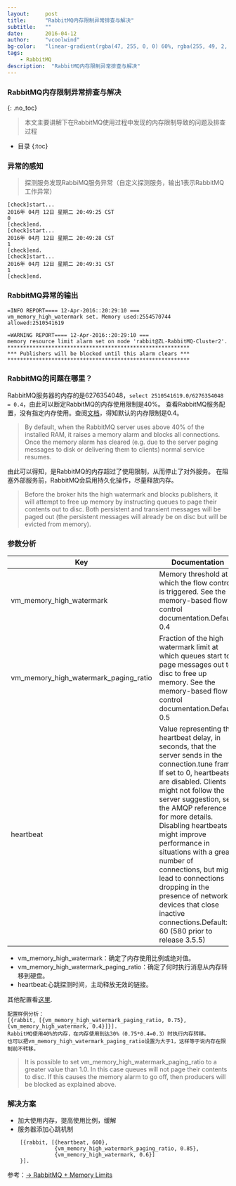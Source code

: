 ```yaml
---
layout:     post
title:      "RabbitMQ内存限制异常排查与解决"
subtitle:   ""
date:       2016-04-12
author:     "vcoolwind"
bg-color:   "linear-gradient(rgba(47, 255, 0, 0) 60%, rgba(255, 49, 2, 0.34)), linear-gradient(70deg, rgba(53, 187, 20, 0.56) 32%, rgba(222, 100, 117, 0.58))"
tags:
    - RabbitMQ
description:  "RabbitMQ内存限制异常排查与解决"    
---
```



### RabbitMQ内存限制异常排查与解决
{: .no_toc}

> 本文主要讲解下在RabbitMQ使用过程中发现的内存限制导致的问题及排查过程 

* 目录
{:toc}

### 异常的感知
> 探测服务发现RabbiMQ服务异常（自定义探测服务，输出1表示RabbitMQ工作异常）
	
	[check]start...
	2016年 04月 12日 星期二 20:49:25 CST
	0
	[check]end.
	[check]start...
	2016年 04月 12日 星期二 20:49:28 CST
	1
	[check]end.
	[check]start...
	2016年 04月 12日 星期二 20:49:31 CST
	1
	[check]end.
	
### RabbitMQ异常的输出
	=INFO REPORT==== 12-Apr-2016::20:29:10 ===
	vm_memory_high_watermark set. Memory used:2554570744 allowed:2510541619
	
	=WARNING REPORT==== 12-Apr-2016::20:29:10 ===
	memory resource limit alarm set on node 'rabbit@ZL-RabbitMQ-Cluster2'.
	**********************************************************
	*** Publishers will be blocked until this alarm clears ***
	**********************************************************
	
### RabbitMQ的问题在哪里？
RabbitMQ服务器的内存的是6276354048，`select 2510541619.0/6276354048 = 0.4`，由此可以断定RabbitMQ的内存使用限制是40%。
查看RabbitMQ服务配置，没有指定内存使用。查阅[文档](https://www.rabbitmq.com/memory.html)，得知默认的内存限制是0.4。
> By default, when the RabbitMQ server uses above 40% of the installed RAM, it raises a memory alarm and blocks all connections. Once the memory alarm has cleared (e.g. due to the server paging messages to disk or delivering them to clients) normal service resumes.

由此可以得知，是RabbitMQ的内存超过了使用限制，从而停止了对外服务。
在阻塞外部服务前，RabbitMQ会启用持久化操作，尽量释放内存。
> Before the broker hits the high watermark and blocks publishers,
> it will attempt to free up memory by instructing queues to page their contents out to disc.
>  Both persistent and transient messages will be paged out (the persistent messages will already be on disc but will be evicted from memory).

### 参数分析

Key                                  | Documentation
------------------------------------ | ---------------------------------------------------------
vm_memory_high_watermark             | Memory threshold at which the flow control is triggered. See the memory-based flow control documentation.Default: 0.4
vm_memory_high_watermark_paging_ratio|Fraction of the high watermark limit at which queues start to page messages out to disc to free up memory. See the memory-based flow control documentation.Default: 0.5
heartbeat	                         |Value representing the heartbeat delay, in seconds, that the server sends in the connection.tune frame. If set to 0, heartbeats are disabled. Clients might not follow the server suggestion, see the AMQP reference for more details. Disabling heartbeats might improve performance in situations with a great number of connections, but might lead to connections dropping in the presence of network devices that close inactive connections.Default: 60 (580 prior to release 3.5.5)


- vm_memory_high_watermark：确定了内存使用比例或绝对值。
- vm_memory_high_watermark_paging_ratio：确定了何时执行消息从内存转移到硬盘。
- heartbeat:心跳探测时间，主动释放无效的链接。

其他配置看[这里](https://www.rabbitmq.com/configure.html).

```
配置样例分析：
[{rabbit, [{vm_memory_high_watermark_paging_ratio, 0.75},{vm_memory_high_watermark, 0.4}]}].
RabbitMQ使用40%的内存，在内存使用到达30%（0.75*0.4=0.3）时执行内存转移。
也可以把vm_memory_high_watermark_paging_ratio设置为大于1，这样等于说内存在限制前不转移。
```

> It is possible to set vm_memory_high_watermark_paging_ratio to a greater value than 1.0. 
> In this case queues will not page their contents to disc. 
> If this causes the memory alarm to go off, then producers will be blocked as explained above.

### 解决方案
- 加大使用内存，提高使用比例，缓解
- 服务器添加心跳机制
```
	[{rabbit, [{heartbeat, 600},
	           {vm_memory_high_watermark_paging_ratio, 0.85},
	           {vm_memory_high_watermark, 0.6}]
	}].
```
参考：[→ RabbitMQ + Memory Limits](http://stackoverflow.com/questions/12175156/rabbitmq-memory-limits)


		
